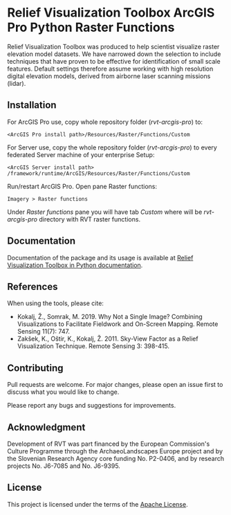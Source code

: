 # Relief Visualization Toolbox ArcGIS Pro Python Raster Functions 

Relief Visualization Toolbox was produced to help scientist visualize raster elevation model datasets. We have narrowed down the selection to include techniques that have proven to be effective for identification of small scale features. Default settings therefore assume working with high resolution digital elevation models, derived from airborne laser scanning missions (lidar).

## Installation

For ArcGIS Pro use, copy whole repository folder (_rvt-arcgis-pro_) to:
```
<ArcGIS Pro install path>/Resources/Raster/Functions/Custom
```
For Server use, copy the whole repository folder (_rvt-arcgis-pro_) to every federated Server machine of your enterprise Setup:
```
<ArcGIS Server install path> /framework/runtime/ArcGIS/Resources/Raster/Functions/Custom
```

Run/restart ArcGIS Pro. Open pane Raster functions:
```
Imagery > Raster functions
```
Under _Raster functions_ pane you will have tab _Custom_ where will be _rvt-arcgis-pro_ directory with RVT raster functions.

## Documentation

Documentation of the package and its usage is available at [Relief Visualization Toolbox in Python documentation](https://rvt-py.readthedocs.io/).

## References

When using the tools, please cite:

*   Kokalj, Ž., Somrak, M. 2019. Why Not a Single Image? Combining Visualizations to Facilitate Fieldwork and On-Screen Mapping. Remote Sensing 11(7): 747.
*   Zakšek, K., Oštir, K., Kokalj, Ž. 2011. Sky-View Factor as a Relief Visualization Technique. Remote Sensing 3: 398-415.

## Contributing
Pull requests are welcome. For major changes, please open an issue first to discuss what you would like to change.

Please report any bugs and suggestions for improvements.

## Acknowledgment

Development of RVT was part financed by the European Commission's Culture Programme through the ArchaeoLandscapes Europe project and by the Slovenian Research Agency core funding No. P2-0406, and by research projects No. J6-7085 and No. J6-9395.

## License
This project is licensed under the terms of the [Apache License](LICENSE).

